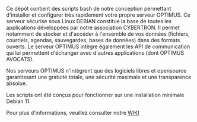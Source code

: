 Ce dépôt contient des scripts bash de notre conception permettant d'installer et configurer très rapidement votre propre serveur OPTIMUS. Ce serveur sécurisé sous Linux DEBIAN constitue la base de toutes les applications développées par notre association CYBERTRON. Il permet notamment de stocker et d'accéder à l'ensemble de vos données (fichiers, courriels, agendas, sauvegardes, bases de données) dans des formats ouverts. Le serveur OPTIMUS intègre également les API de communication qui lui permettent d'échanger avec d'autres applications (dont OPTIMUS AVOCATS).

Nos serveurs OPTIMUS n'intègrent que des logiciels libres et opensource garantissant une gratuité totale, une sécurité maximale et une transparence absolue.

Les scripts ont été conçus pour fonctionner sur une installation minimale Debian 11.

Pour plus d'informations, veuillez consulter notre [WIKI](https://wiki.cybertron.fr)
